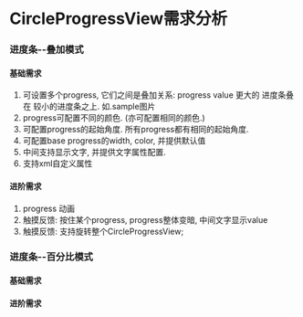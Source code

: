 # CircleProgressView需求分析

### 进度条--叠加模式
#### 基础需求
1. 可设置多个progress, 它们之间是叠加关系: progress value 更大的 进度条叠在 较小的进度条之上. 如.sample图片
2. progress可配置不同的颜色. (亦可配置相同的颜色.)
3. 可配置progress的起始角度. 所有progress都有相同的起始角度.
4. 可配置base progress的width, color, 并提供默认值
5. 中间支持显示文字, 并提供文字属性配置.
6. 支持xml自定义属性

#### 进阶需求
1. progress 动画
2. 触摸反馈: 按住某个progress, progress整体变暗, 中间文字显示value
3. 触摸反馈: 支持旋转整个CircleProgressView;




### 进度条--百分比模式
#### 基础需求

#### 进阶需求
